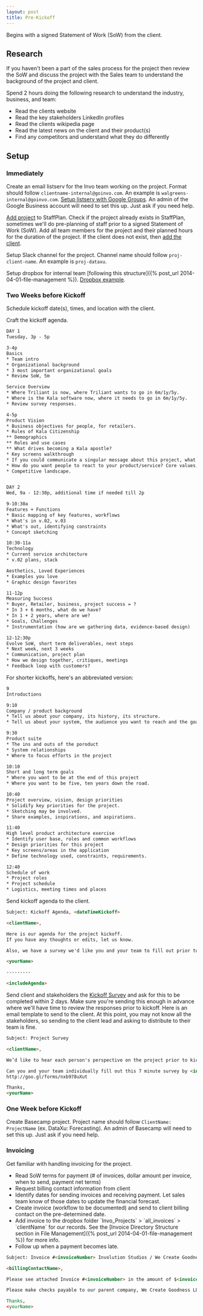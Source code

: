 ```yaml
---
layout: post
title: Pre-Kickoff
---
```


Begins with a signed Statement of Work (SoW) from the client.

## Research 

If you haven't been a part of the sales process for the project then review the SoW and discuss the project with the Sales team to understand the background of the project and client. 

Spend 2 hours doing the following research to understand the industry, business, and team:
<ul>
	<li>Read the clients website</li>
	<li>Read the key stakeholders LinkedIn profiles</li>
	<li>Read the clients wikipedia page</li>
	<li>Read the latest news on the client and their product(s)</li>
	<li>Find any competitors and understand what they do differently</li>
</ul>



## Setup

### Immediately

Create an email listserv for the Invo team working on the project. Format should follow `clientname-internal@goinvo.com`. An example is `walgreens-internal@goinvo.com`. [Setup listserv with Google Groups](https://admin.google.com/goinvo.com/AdminHome?pli=1&fral=1#GroupList:). An admin of the Google Business account will need to set this up. Just ask if you need help.

[Add project](https://www.staffplan.com/projects/new) to StaffPlan. Check if the project already exists in StaffPlan, sometimes we'll do pre-planning of staff prior to a signed Statement of Work (SoW). Add all team members for the project and their planned hours for the duration of the project. If the client does not exist, then [add the client](https://www.staffplan.com/clients/new).

Setup Slack channel for the project. Channel name should follow `proj-client-name`. An example is `proj-dataxu`.  

Setup dropbox for internal team [following this structure]({% post_url 2014-04-01-file-management %}). [Dropbox example](https://www.dropbox.com/sh/4hqpdnf5nkquexu/AADJZTKqxU8hqhkZkCH8MWgva?dl=0).  

### Two Weeks before Kickoff

Schedule kickoff date(s), times, and location with the client.

Craft the kickoff agenda.

```html
DAY 1
Tuesday, 3p - 5p

3-4p
Basics
* Team intro
* Organizational background
* 3 most important organizational goals
* Review SoW, 5m

Service Overview
* Where Triliant is now, where Triliant wants to go in 6m/1y/5y.
* Where is the Kala software now, where it needs to go in 6m/1y/5y.
* Review survey responses.

4-5p
Product Vision
* Business objectives for people, for retailers.
* Rules of Kala Citizenship
** Demographics
** Roles and use cases
** What drives becoming a Kala apostle?
* Key screens walkthrough
* If you could communicate a singular message about this project, what would it be?
* How do you want people to react to your product/service? Core values, design principles.
* Competitive landscape.


DAY 2
Wed, 9a - 12:30p, additional time if needed till 2p

9-10:30a
Features + Functions
* Basic mapping of key features, workflows
* What's in v.02, v.03
* What's out, identifying constraints
* Concept sketching

10:30-11a
Technology
* Current service architecture
* v.02 plans, stack

Aesthetics, Loved Experiences
* Examples you love
* Graphic design favorites

11-12p
Measuring Success
* Buyer, Retailer, business, project success = ?
* In 3 + 6 months, what do we have?
* In 1 + 2 years, where are we?
* Goals, Challenges
* Instrumentation (how are we gathering data, evidence-based design)

12-12:30p
Evolve SoW, short term deliverables, next steps
* Next week, next 3 weeks
* Communication, project plan
* How we design together, critiques, meetings
* Feedback loop with customers?
```

For shorter kickoffs, here's an abbreviated version:

```html
9
Introductions

9:10
Company / product background
* Tell us about your company, its history, its structure.
* Tell us about your system, the audience you want to reach and the goals you want to help them achieve.

9:30
Product suite
* The ins and outs of the poroduct
* System relationships
* Where to focus efforts in the project

10:10
Short and long term goals
* Where you want to be at the end of this project
* Where you want to be five, ten years down the road.

10:40
Project overview, vision, design priorities 
* Solidify key priorities for the project. 
* Sketching may be involved.
* Share examples, inspirations, and aspirations.

11:40
High level product architecture exercise
* Identify user base, roles and common workflows
* Design priorities for this project
* Key screens/areas in the application
* Define technology used, constraints, requirements.

12:40
Schedule of work
* Project roles
* Project schedule
* Logistics, meeting times and places
```

Send kickoff agenda to the client.

```html
Subject: Kickoff Agenda, <dateTimeKickoff>

<clientName>,  

Here is our agenda for the project kickoff.
If you have any thoughts or edits, let us know.

Also, we have a survey we'd like you and your team to fill out prior to kickoff. We'll send the details over on <insertDaySent>.

<yourName>

---------

<includeAgenda>

```

Send client and stakeholders the [Kickoff Survey](http://goo.gl/forms/nxb978uXut) and ask for this to be completed within 2 days. Make sure you're sending this enough in advance where we'll have time to review the responses prior to kickoff. Here is an email template to send to the client. At this point, you may not know all the stakeholders, so sending to the client lead and asking to distribute to their team is fine.

``` html
Subject: Project Survey

<clientName>,  

We’d like to hear each person's perspective on the project prior to kickoff and then refine that into a single message during the kickoff.

Can you and your team individually fill out this 7 minute survey by <insertDeadline2businessDaysIdeal>?  
http://goo.gl/forms/nxb978uXut

Thanks,  
<yourName>
```

### One Week before Kickoff

Create Basecamp project. Project name should follow `ClientName: ProjectName` (ex. DataXu: Forecasting). An admin of Basecamp will need to set this up. Just ask if you need help.

### Invoicing
Get familiar with handling invoicing for the project.
<ul>
	<li>Read SoW terms for payment (# of invoices, dollar amount per invoice, when to send, payment net terms)</li>
	<li>Request billing contact information from client</li>
	<li>Identify dates for sending invoices and receiving payment. Let sales team know of those dates to update the financial forecast.</li>
	<li>Create invoice (workflow to be documented) and send to client billing contact on the pre-determined date.</li>
	<li>Add invoice to the dropbox folder `Invo_Projects` > `all_invoices` > `clientName` for our records. See the [Invoice Directory Structure section in File Management]({% post_url 2014-04-01-file-management %}) for more info.</li>
	<li>Follow up when a payment becomes late.</li>
</ul>

``` html
Subject: Invoice #<invoiceNumber> Involution Studios / We Create Goodness LLCs

<billingContactName>,

Please see attached Invoice #<invoiceNumber> in the amount of $<invoiceAmount> for <nameOfService - example design consulting> on the <nameOfProject> Project. This is the <currentNumberInvoice> of <totalNumberOfInvoices> invoices you will receive for this project. Payment terms are net 30 days upon receipt of this invoice. 

Please make checks payable to our parent company, We Create Goodness LLC, EIN #<insertEINNumber).

Thanks,
<yourName>
```
